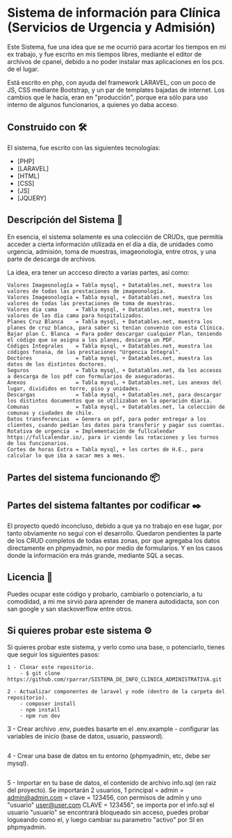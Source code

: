 # Sistema de información para Clínica (Servicios de Urgencia y Admisión)
Este Sistema, fue una idea que se me ocurrió para acortar los tiempos en mi ex trabajo, y fue escrito en mis tiempos libres, mediante el editor de archivos de cpanel, debido a no poder instalar mas aplicaciones en los pcs. de el lugar.

Está escrito en php, con ayuda del framework LARAVEL, con un poco de JS, CSS mediante Bootstrap, y un par de templates bajadas de internet.
Los cambios que le hacía, eran en "producción", porque era sólo para uso interno de algunos funcionarios, a quienes yo daba acceso.

## Construido con 🛠️
El sistema, fue escrito con las siguientes tecnologías:

* [PHP]
* [LARAVEL]
* [HTML]
* [CSS]
* [JS]
* [JQUERY]

## Descripción del Sistema 📄
En esencia, el sistema solamente es una colección de CRUDs, que permitía acceder a cierta información utilizada en el día a día, de unidades como urgencia, admisión, toma de muestras, imageonología, entre otros, y una parte de descarga de archivos.

La idea, era tener un accceso directo a varias partes, así como:
```
Valores Imageonología = Tabla mysql, + Datatables.net, muestra los valores de todas las prestaciones de imageonología.
Valores Imageonología = Tabla mysql, + Datatables.net, muestra los valores de todas las prestaciones de toma de muestras.
Valores dia cama      = Tabla mysql, + Datatables.net, muestra los valores de los día cama para hospitalizados.
Planes Cruz Blanca    = Tabla mysql, + Datatables.net, muestra los planes de cruz blanca, para saber si tenían convenio con esta Clínica.
Bajar plan C. Blanca  = Para poder descargar cualquier Plan, teniendo el código que se asigna a los planes, descarga un PDF.
Códigos Integrales    = Tabla mysql, + Datatables.net, muestra los códigos fonasa, de las prestaciones "Urgencia Integral".
Doctores              = Tabla mysql, + Datatables.net, muestra los datos de los distintos doctores. 
Seguros               = Tabla mysql, + Datatables.net, da los accesos a descarga de los pdf con formularios de aseguradoras. 
Anexos                = Tabla mysql, + Datatables.net, Los anexos del lugar, divididos en torre, piso y unidades. 
Descargas             = Tabla mysql, + Datatables.net, para descargar los distintos documentos que se utilizaban en la operación diaria.
Comunas               = Tabla mysql, + Datatables.net, la colección de comunas y ciudades de chile.
Datos transferencias  = Genera un pdf, para poder entregar a los clientes, cuando pedían los datos para transferir y pagar sus cuentas.
Rotativa de urgencia  = Implementación de fullcalendar https://fullcalendar.io/, para ir viendo las rotaciones y los turnos de los funcionarios.
Cortes de horas Extra = Tabla mysql, + los cortes de H.E., para calcular lo que iba a sacar mes a mes.
 ```
## Partes del sistema funcionando 📦



## Partes del sistema faltantes por codificar ✒️

El proyecto quedó inconcluso, debido a que ya no trabajo en ese lugar, por tanto obviamente no seguí con el desarrollo.
Quedaron pendientes la parte de los CRUD completos de todas estas zonas, por que agregaba los datos directamente en phpmyadmin, no por medio de formularios.
Y en los casos donde la información era más grande, mediante SQL a secas.

## Licencia 📄

Puedes ocupar este código y probarlo, cambiarlo o potenciarlo, a tu comodidad, a mi me sirvió para aprender de manera autodidacta, son con san google y san stackoverflow entre otros.

## Si quieres probar este sistema ⚙️

Si quieres probar este sistema, y verlo como una base, o potenciarlo, tienes que seguir los siguientes pasos:


```
1 - Clonar este repositorio.
    - $ git clone https://github.com/rparrar/SISTEMA_DE_INFO_CLINICA_ADMINISTRATIVA.git
```
```
2 - Actualizar componentes de laravel y node (dentro de la carpeta del repositorio).
    - composer install
    - npm install 
    - npm run dev
```
3 - Crear archivo .env, puedes basarte en el .env.example
    - configurar las variables de inicio (base de datos, usuario, password).
```
```
4 - Crear una base de datos en tu entorno (phpmyadmin, etc, debe ser mysql).
```
```
5 - Importar en tu base de datos, el contenido de archivo info.sql (en raiz del proyecto).
    Se importarán 2 usuarios, 1  principal = admin = admin@admin.com = clave = 123456, con permisos de admin
    y uno "usuario" user@user.com CLAVE = 123456", se importa por el info.sql
    el  usuario "usuario" se encontrará bloqueado sin acceso, puedes probar logueando como el, y luego cambiar su parametro "activo" por SI en phpmyadmin.
```
